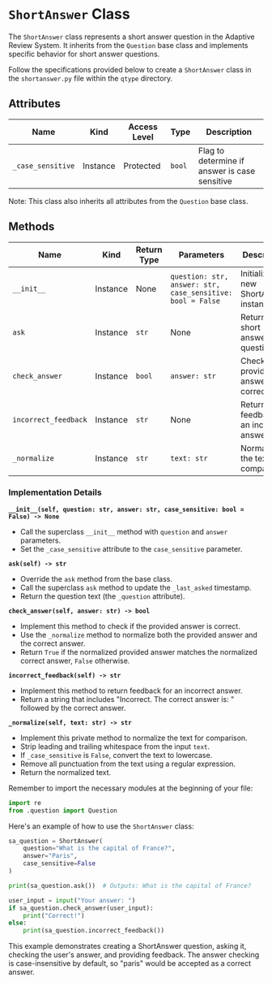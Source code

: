 # `ShortAnswer` Class

The `ShortAnswer` class represents a short answer question in the Adaptive Review System. It inherits from the `Question` base class and implements specific behavior for short answer questions.

Follow the specifications provided below to create a `ShortAnswer` class in the `shortanswer.py` file within the `qtype` directory.

## Attributes

| Name             | Kind     | Access Level | Type  | Description                                   |
|------------------|----------|--------------|-------|-----------------------------------------------|
| `_case_sensitive`| Instance | Protected    | `bool`| Flag to determine if answer is case sensitive |

Note: This class also inherits all attributes from the `Question` base class.

## Methods

| Name                 | Kind     | Return Type | Parameters                                        | Description                                           |
|----------------------|----------|-------------|---------------------------------------------------|-------------------------------------------------------|
| `__init__`           | Instance | None        | `question: str, answer: str, case_sensitive: bool = False` | Initialize a new ShortAnswer instance |
| `ask`                | Instance | `str`       | None                                              | Return the short answer question                      |
| `check_answer`       | Instance | `bool`      | `answer: str`                                     | Check if the provided answer is correct               |
| `incorrect_feedback` | Instance | `str`       | None                                              | Return feedback for an incorrect answer               |
| `_normalize`         | Instance | `str`       | `text: str`                                       | Normalize the text for comparison                     |

### Implementation Details

**`__init__(self, question: str, answer: str, case_sensitive: bool = False) -> None`**
- Call the superclass `__init__` method with `question` and `answer` parameters.
- Set the `_case_sensitive` attribute to the `case_sensitive` parameter.

**`ask(self) -> str`**
- Override the `ask` method from the base class.
- Call the superclass `ask` method to update the `_last_asked` timestamp.
- Return the question text (the `_question` attribute).

**`check_answer(self, answer: str) -> bool`**
- Implement this method to check if the provided answer is correct.
- Use the `_normalize` method to normalize both the provided answer and the correct answer.
- Return `True` if the normalized provided answer matches the normalized correct answer, `False` otherwise.

**`incorrect_feedback(self) -> str`**
- Implement this method to return feedback for an incorrect answer.
- Return a string that includes "Incorrect. The correct answer is: " followed by the correct answer.

**`_normalize(self, text: str) -> str`**
- Implement this private method to normalize the text for comparison.
- Strip leading and trailing whitespace from the input `text`.
- If `_case_sensitive` is `False`, convert the text to lowercase.
- Remove all punctuation from the text using a regular expression.
- Return the normalized text.

Remember to import the necessary modules at the beginning of your file:

```python
import re
from .question import Question
```

Here's an example of how to use the `ShortAnswer` class:

```python
sa_question = ShortAnswer(
    question="What is the capital of France?",
    answer="Paris",
    case_sensitive=False
)

print(sa_question.ask())  # Outputs: What is the capital of France?

user_input = input("Your answer: ")
if sa_question.check_answer(user_input):
    print("Correct!")
else:
    print(sa_question.incorrect_feedback())
```

This example demonstrates creating a ShortAnswer question, asking it, checking the user's answer, and providing feedback. The answer checking is case-insensitive by default, so "paris" would be accepted as a correct answer.